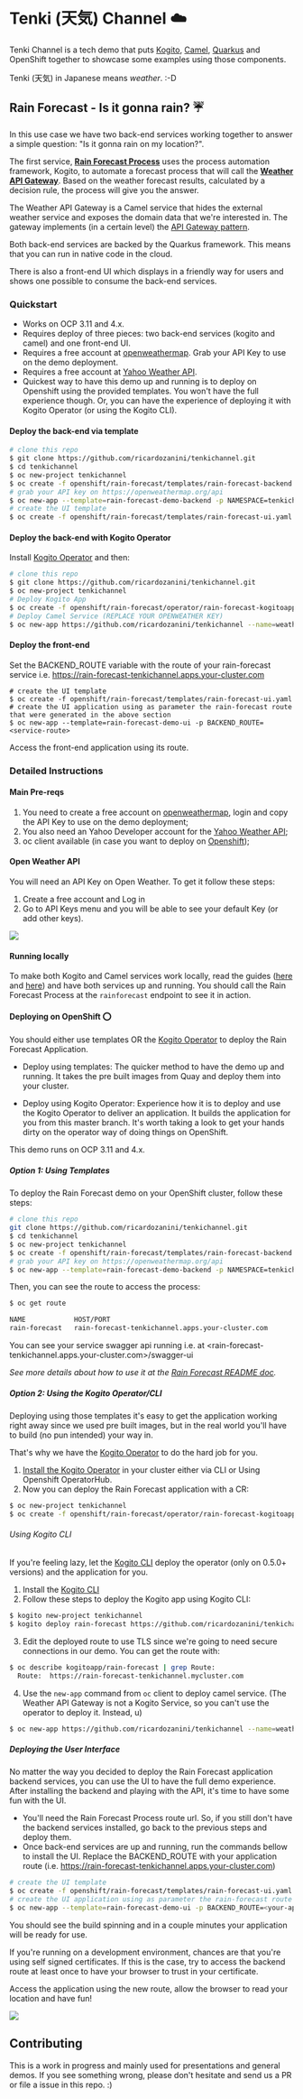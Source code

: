 # Tenki (天気) Channel :cloud:

Tenki Channel is a tech demo that puts [Kogito](https://kogito.kie.org/), [Camel](https://kogito.kie.org/), [Quarkus](https://kogito.kie.org/) and OpenShift together to showcase some examples using those components.

Tenki (天気) in Japanese means _weather_. :-D


## Rain Forecast - Is it gonna rain? :umbrella:

In this use case we have two back-end services working together to answer a simple question: "Is it gonna rain on my location?".

The first service, [**Rain Forecast Process**](rain-forecast-process) uses the process automation framework, Kogito, to automate a forecast process that will call the [**Weather API Gateway**](weather-api-gateway). Based on the weather forecast results, calculated by a decision rule, the process will give you the answer.

The Weather API Gateway is a Camel service that hides the external weather service and exposes the domain data that we're interested in. The gateway implements (in a certain level) the [API Gateway pattern](https://microservices.io/patterns/apigateway.html).

Both back-end services are backed by the Quarkus framework. This means that you can run in native code in the cloud.

There is also a front-end UI which displays in a friendly way for users and shows one possible to consume the back-end services.

### Quickstart

- Works on OCP 3.11 and 4.x.
- Requires deploy of three pieces: two back-end services (kogito and camel) and one front-end UI.
- Requires a free account at [openweathermap](https://openweathermap.org/api). Grab your API Key to use on the demo deployment.
- Requires a free account at [Yahoo Weather API](https://developer.yahoo.com/weather/documentation.html).
- Quickest way to have this demo up and running is to deploy on Openshift using the provided templates. You won't have the full experience though. Or, you can have the experience of deploying it with Kogito Operator (or using the Kogito CLI).

#### Deploy the back-end via template

```bash
# clone this repo
$ git clone https://github.com/ricardozanini/tenkichannel.git
$ cd tenkichannel
$ oc new-project tenkichannel
$ oc create -f openshift/rain-forecast/templates/rain-forecast-backend.yaml
# grab your API key on https://openweathermap.org/api
$ oc new-app --template=rain-forecast-demo-backend -p NAMESPACE=tenkichannel -p OPENWEATHER_API_KEY=<your-api-key>
# create the UI template
$ oc create -f openshift/rain-forecast/templates/rain-forecast-ui.yaml
```

#### Deploy the back-end with Kogito Operator

Install [Kogito Operator](https://github.com/kiegroup/kogito-cloud-operator) and then:

```bash
# clone this repo
$ git clone https://github.com/ricardozanini/tenkichannel.git
$ oc new-project tenkichannel
# Deploy Kogito App
$ oc create -f openshift/rain-forecast/operator/rain-forecast-kogitoapp.yaml
# Deploy Camel Service (REPLACE YOUR OPENWEATHER KEY)
$ oc new-app https://github.com/ricardozanini/tenkichannel --name=weather-api-gateway --context-dir=weather-api-gateway -e JAVA_OPTIONS="-Dorg.tenkichannel.weather.api.gateway.openweathermap.api_key=<your_api_key>" --docker-image=docker.io/fabric8/s2i-java:latest-java11 -l forecast=service
```

#### Deploy the front-end

Set the BACKEND_ROUTE variable with the route of your rain-forecast service i.e. https://rain-forecast-tenkichannel.apps.your-cluster.com

```
# create the UI template
$ oc create -f openshift/rain-forecast/templates/rain-forecast-ui.yaml
# create the UI application using as parameter the rain-forecast route that were generated in the above section
$ oc new-app --template=rain-forecast-demo-ui -p BACKEND_ROUTE=<service-route>
```

Access the front-end application using its route. 

### Detailed Instructions

#### Main Pre-reqs

1. You need to create a free account on [openweathermap](https://openweathermap.org/api), login and copy the API Key to use on the demo deployment;
2. You also need an Yahoo Developer account for the [Yahoo Weather API](https://developer.yahoo.com/weather/documentation.html);
3. oc client available (in case you want to deploy on [Openshift](https://docs.openshift.com/container-platform/4.1/welcome/index.html));

#### Open Weather API

You will need an API Key on Open Weather. To get it follow these steps:
1. Create a free account and Log in
2. Go to API Keys menu and you will be able to see your default Key (or add other keys).

![](docs/img/apikey.png)

#### Running locally

To make both Kogito and Camel services work locally, read the guides ([here](rain-forecast-process) and [here](weather-api-gateway)) and have both services up and running. You should call the Rain Forecast Process at the `rainforecast` endpoint to see it in action. 

#### Deploying on OpenShift ⭕️

You should either use templates OR the [Kogito Operator](https://github.com/kiegroup/kogito-cloud-operator) to deploy the Rain Forecast Application. 

* Deploy using templates: The quicker method to have the demo up and running. It takes the pre built images from Quay and deploy them into your cluster.

* Deploy using Kogito Operator: Experience how it is to deploy and use the Kogito Operator to deliver an application. It builds the application for you from this master branch. It's worth taking a look to get your hands dirty on the operator way of doing things on OpenShift.

This demo runs on OCP 3.11 and 4.x.

##### Option 1: Using Templates

To deploy the Rain Forecast demo on your OpenShift cluster, follow these steps:

```bash
# clone this repo
git clone https://github.com/ricardozanini/tenkichannel.git
$ cd tenkichannel
$ oc new-project tenkichannel
$ oc create -f openshift/rain-forecast/templates/rain-forecast-backend.yaml
# grab your API key on https://openweathermap.org/api
$ oc new-app --template=rain-forecast-demo-backend -p NAMESPACE=tenkichannel -p OPENWEATHER_API_KEY=<your-api-key>
```

Then, you can see the route to access the process:

```bash
$ oc get route

NAME            HOST/PORT                                                           PATH   SERVICES        PORT       TERMINATION   WILDCARD
rain-forecast   rain-forecast-tenkichannel.apps.your-cluster.com                           rain-forecast   8080-tcp    edge         None
```

You can see your service swagger api running i.e. at <rain-forecast-tenkichannel.apps.your-cluster.com>/swagger-ui

_See more details about how to use it at the [Rain Forecast README doc](rain-forecast-process/README.md)._

##### Option 2: Using the Kogito Operator/CLI

Deploying using those templates it's easy to get the application working right away since we used pre built images, but in the real world you'll have to build (no pun intended) your way in.

That's why we have the [Kogito Operator](https://github.com/kiegroup/kogito-cloud-operator) to do the hard job for you. 

1. [Install the Kogito Operator](https://github.com/kiegroup/kogito-cloud-operator#installation) in your cluster either via CLI or Using Openshift OperatorHub.
2. Now you can deploy the Rain Forecast application with a CR:

```bash
$ oc new-project tenkichannel
$ oc create -f openshift/rain-forecast/operator/rain-forecast-kogitoapp.yaml
```

###### Using Kogito CLI

If you're feeling lazy, let the [Kogito CLI](https://github.com/kiegroup/kogito-cloud-operator#kogito-cli) deploy the operator (only on 0.5.0+ versions) and the application for you.

1. Install the [Kogito CLI](https://github.com/kiegroup/kogito-cloud-operator#kogito-cli)
2. Follow these steps to deploy the Kogito app using Kogito CLI:

```bash
$ kogito new-project tenkichannel
$ kogito deploy rain-forecast https://github.com/ricardozanini/tenkichannel --context-dir=rain-forecast-process -e NAMESPACE=tenkichannel -p tenkichannel
```

3. Edit the deployed route to use TLS since we're going to need secure connections in our demo. You can get the route with:

```bash
$ oc describe kogitoapp/rain-forecast | grep Route:
  Route:  https://rain-forecast-tenkichannel.mycluster.com
```

4. Use the `new-app` command from `oc` client to deploy camel service. (The Weather API Gateway is not a Kogito Service, so you can't use the operator to deploy it. Instead, u)

```bash
$ oc new-app https://github.com/ricardozanini/tenkichannel --name=weather-api-gateway --context-dir=weather-api-gateway -e JAVA_OPTIONS="-Dorg.tenkichannel.weather.api.gateway.openweathermap.api_key=<your_api_key>" --docker-image=docker.io/fabric8/s2i-java:latest-java11 -l forecast=service
```

##### Deploying the User Interface

No matter the way you decided to deploy the Rain Forecast application backend services, you can use the UI to have the full demo experience. After installing the backend and playing with the API, it's time to have some fun with the UI. 

- You'll need the Rain Forecast Process route url. So, if you still don't have the backend services installed, go back to the previous steps and deploy them.
- Once back-end services are up and running, run the commands bellow to install the UI. Replace the BACKEND_ROUTE with your application route (i.e. https://rain-forecast-tenkichannel.apps.your-cluster.com)

```bash
# create the UI template
$ oc create -f openshift/rain-forecast/templates/rain-forecast-ui.yaml
# create the UI application using as parameter the rain-forecast route that were generated in the above section
$ oc new-app --template=rain-forecast-demo-ui -p BACKEND_ROUTE=<your-app-route>
```

You should see the build spinning and in a couple minutes your application will be ready for use.

If you're running on a development environment, chances are that you're using self signed certificates. If this is the case, try to access the backend route at least once to have your browser to trust in your certificate.

Access the application using the new route, allow the browser to read your location and have fun!

![](docs/img/rain-forecast-ui-ss.png)

## Contributing

This is a work in progress and mainly used for presentations and general demos. If you see something wrong, please don't hesitate and send us a PR or file a issue in this repo. :)

